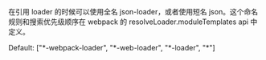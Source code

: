 在引用 loader 的时候可以使用全名 json-loader，或者使用短名 json。这个命名规则和搜索优先级顺序在 webpack 的 resolveLoader.moduleTemplates api 中定义。

Default: ["\*-webpack-loader", "\*-web-loader", "\*-loader", "*"]